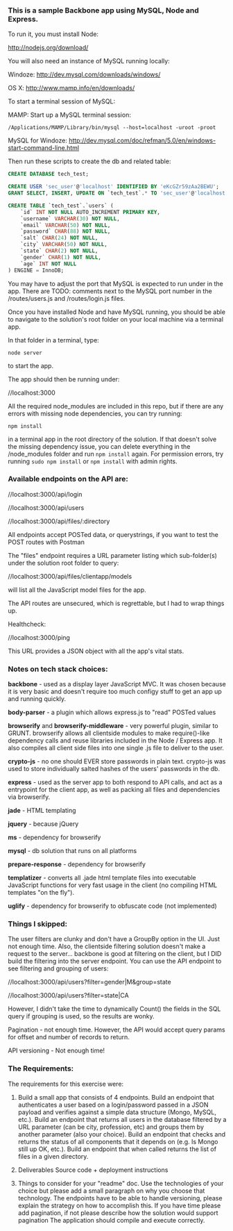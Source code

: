 ### This is a sample Backbone app using MySQL, Node and Express.

To run it, you must install Node:

http://nodejs.org/download/

You will also need an instance of MySQL running locally:

Windoze: http://dev.mysql.com/downloads/windows/

OS X: http://www.mamp.info/en/downloads/

To start a terminal session of MySQL:

MAMP: Start up a MySQL terminal session:

`/Applications/MAMP/Library/bin/mysql --host=localhost -uroot -proot`

MySQL for Windoze: http://dev.mysql.com/doc/refman/5.0/en/windows-start-command-line.html

Then run these scripts to create the db and related table:
```sql
CREATE DATABASE tech_test;

CREATE USER 'sec_user'@'localhost' IDENTIFIED BY 'eKcGZr59zAa2BEWU';
GRANT SELECT, INSERT, UPDATE ON `tech_test`.* TO 'sec_user'@'localhost';

CREATE TABLE `tech_test`.`users` (
    `id` INT NOT NULL AUTO_INCREMENT PRIMARY KEY,
    `username` VARCHAR(30) NOT NULL,
    `email` VARCHAR(50) NOT NULL,
    `password` CHAR(88) NOT NULL,
    `salt` CHAR(24) NOT NULL,
    `city` VARCHAR(50) NOT NULL,
    `state` CHAR(2) NOT NULL,
    `gender` CHAR(1) NOT NULL,
    `age` INT NOT NULL
) ENGINE = InnoDB;
```

You may have to adjust the port that MySQL is expected to run under in the app. There are TODO: comments next to the MySQL port number in the /routes/users.js and /routes/login.js files.

Once you have installed Node and have MySQL running, you should be able to navigate to the solution's root folder on your local machine via a terminal app.

In that folder in a terminal, type:

`node server`

to start the app.

The app should then be running under:

//localhost:3000

All the required node_modules are included in this repo, but if there are any errors with missing node dependencies, you can try running:

`npm install`

in a terminal app in the root directory of the solution. If that doesn't solve the missing dependency issue, you can delete everything in the /node_modules folder and run `npm install` again. For permission errors, try running `sudo npm install` or `npm install` with admin rights.

### Available endpoints on the API are:

//localhost:3000/api/login

//localhost:3000/api/users

//localhost:3000/api/files/:directory

All endpoints accept POSTed data, or querystrings, if you want to test the POST routes with Postman

The "files" endpoint requires a URL parameter listing which sub-folder(s) under the solution root folder to query:

//localhost:3000/api/files/clientapp/models

will list all the JavaScript model files for the app.

The API routes are unsecured, which is regrettable, but I had to wrap things up.

Healthcheck:

//localhost:3000/ping

This URL provides a JSON object with all the app's vital stats.

### Notes on tech stack choices:

<p><b>backbone</b> - used as a display layer JavaScript MVC. It was chosen because it is very basic and doesn't require too much configy stuff to get an app up and running quickly.</p>
<p><b>body-parser</b> - a plugin which allows express.js to "read" POSTed values</p>
<p><b>browserify</b> and <b>browserify-middleware</b> - very powerful plugin, similar to GRUNT. browserify allows all clientside modules to make require()-like dependency calls and reuse libraries included in the Node / Express app. It also compiles all client side files into one single .js file to deliver to the user.</p>
<p><b>crypto-js</b> - no one should EVER store passwords in plain text. crypto-js was used to store individually salted hashes of the users' passwords in the db.</p>
<p><b>express</b> - used as the server app to both respond to API calls, and act as a entrypoint for the client app, as well as packing all files and dependencies via browserify.</p>
<p><b>jade</b> - HTML templating</p>
<p><b>jquery</b> - because jQuery</p>
<p><b>ms</b> - dependency for browserify</p>
<p><b>mysql</b> - db solution that runs on all platforms</p>
<p><b>prepare-response</b> - dependency for browserify</p>
<p><b>templatizer</b> - converts all .jade html template files into executable JavaScript functions for very fast usage in the client (no compiling HTML templates "on the fly").</p>
<p><b>uglify</b> - dependency for browserify to obfuscate code (not implemented)</p>

### Things I skipped:

The user filters are clunky and don't have a GroupBy option in the UI. Just not enough time.
Also, the clientside filtering solution doesn't make a request to the server... backbone is good at filtering on the client, but I DID build the filtering into the server endpoint.
You can use the API endpoint to see filtering and grouping of users:

//localhost:3000/api/users?filter=gender|M&group=state

//localhost:3000/api/users?filter=state|CA

However, I didn't take the time to dynamically Count() the fields in the SQL query if grouping is used, so the results are wonky.

Pagination - not enough time. However, the API would accept query params for offset and number of records to return.

API versioning - Not enough time!

### The Requirements:

The requirements for this exercise were:

1) Build a small app that consists of 4 endpoints.
Build an endpoint that authenticates a user based on a login/password passed in a JSON payload and verifies against a simple data structure (Mongo, MySQL, etc.).
Build an endpoint that returns all users in the database filtered by a URL parameter (can be city, profession, etc) and groups them by another parameter (also your choice).
Build an endpoint that checks and returns the status of all components that it depends on (e.g. Is Mongo still up OK, etc.).
Build an endpoint that when called returns the list of files in a given directory.

2) Deliverables
Source code + deployment instructions

3) Things to consider for your "readme" doc.
Use the technologies of your choice but please add a small paragraph on why you choose that technology.
The endpoints have to be able to handle versioning, please explain the strategy on how to accomplish this.
If you have time please add pagination, if not please describe how the solution would support pagination
The application should compile and execute correctly.

